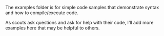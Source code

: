 The examples folder is for simple code samples that demonstrate syntax and how to compile/execute code.

As scouts ask questions and ask for help with their code, I'll add more examples here that may be helpful to others.
